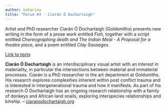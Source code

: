 ```yaml
---
author: katarina
title: "Forum #3 - Ciarán Ó Dochartaigh"
---
```


Artist and PhD researcher Ciarán Ó Dochartaigh (Goldsmiths) presents new writing in the form of a prose work entitled *Fish*, together with a script entitled *Choreographing death and The Indian Meal - A Proposal for a theatre piece*, and a poem entitled *Clay Sausages*.

[Link to texts](https://www.dropbox.com/sh/xmj2q9yc76n3evd/AACnDESNoOGEvgxDDfeRXEoZa?dl=0)

**Ciarán Ó Dochartaigh** is an interdisciplinary visual artist with an interest in materiality, in particular the intersections between material and immaterial processes. Ciarán is a PhD researcher in the art department at Goldsmiths. His research explores complexities inherent within post conflict trauma and is interested in intergenerational trauma and how it manifests. As part of his research Ó Dochartaigh has an ongoing research relationship with a family of donkeys and African land snails, exploring interspecies relationships and kinship. – [ciaranodochartaigh.org](http://www.ciaranodochartaigh.org)